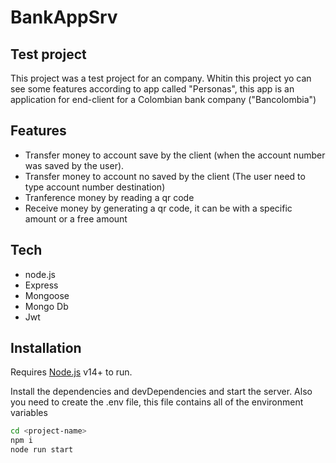 # BankAppSrv
## Test project

This project was a test project for an company. Whitin this project yo can see some features according to app called "Personas", this app is an application for end-client for a Colombian bank company ("Bancolombia")

## Features

- Transfer money to account save by the client (when the account number was saved by the user).
- Transfer money to account no saved by the client (The user need to type account number destination)
- Tranference money by reading a qr code
- Receive money by generating a qr code, it can be with a specific amount or a free amount

## Tech

- node.js 
- Express
- Mongoose
- Mongo Db
- Jwt

## Installation

Requires [Node.js](https://nodejs.org/) v14+ to run.

Install the dependencies and devDependencies and start the server. Also you need to create the .env file, this file contains all of the environment variables

```sh
cd <project-name>
npm i
node run start
```
